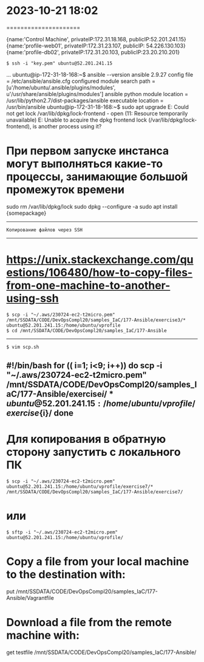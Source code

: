 # 2023-10-21    18:02
=====================



{name:'Control Machine', privateIP:172.31.18.168, publicIP:52.201.241.15}
{name:'profile-web01', privateIP:172.31.23.107, publicIP: 54.226.130.103}
{name:'profile-db02', privateIP:172.31.20.103, publicIP:23.20.210.201}

    $ ssh -i "key.pem" ubuntu@52.201.241.15
...
ubuntu@ip-172-31-18-168:~$ ansible --version
ansible 2.9.27
  config file = /etc/ansible/ansible.cfg
  configured module search path = [u'/home/ubuntu/.ansible/plugins/modules', u'/usr/share/ansible/plugins/modules']
  ansible python module location = /usr/lib/python2.7/dist-packages/ansible
  executable location = /usr/bin/ansible
ubuntu@ip-172-31-18-168:~$ sudo apt upgrade
E: Could not get lock /var/lib/dpkg/lock-frontend - open (11: Resource temporarily unavailable)
E: Unable to acquire the dpkg frontend lock (/var/lib/dpkg/lock-frontend), is another process using it?

# При первом запуске инстанса могут выполняться какие-то процессы, занимающие большой промежуток времени
sudo rm /var/lib/dpkg/lock
sudo dpkg --configure -a
sudo apt install {somepackage}


**************************************
    Копирование файлов через SSH
**************************************
# https://unix.stackexchange.com/questions/106480/how-to-copy-files-from-one-machine-to-another-using-ssh
    $ scp -i "~/.aws/230724-ec2-t2micro.pem" /mnt/SSDATA/CODE/DevOpsCompl20/samples_IaC/177-Ansible/exercise3/* ubuntu@52.201.241.15:/home/ubuntu/vprofile
    $ cd /mnt/SSDATA/CODE/DevOpsCompl20/samples_IaC/177-Ansible
-------
    $ vim scp.sh
#!/bin/bash
for (( i=1; i<9; i++))
do
    scp -i "~/.aws/230724-ec2-t2micro.pem" /mnt/SSDATA/CODE/DevOpsCompl20/samples_IaC/177-Ansible/exercise${i}/* ubuntu@52.201.241.15:/home/ubuntu/vprofile/exercise${i}/
done
-------
# Для копирования в обратную сторону запустить с локального ПК
    $ scp -i "~/.aws/230724-ec2-t2micro.pem" ubuntu@52.201.241.15:/home/ubuntu/vprofile/exercise7/* /mnt/SSDATA/CODE/DevOpsCompl20/samples_IaC/177-Ansible/exercise7/
# или
    $ sftp -i "~/.aws/230724-ec2-t2micro.pem" ubuntu@52.201.241.15:/home/ubuntu/vprofile/
# Copy a file from your local machine to the destination with:
put /mnt/SSDATA/CODE/DevOpsCompl20/samples_IaC/177-Ansible/Vagrantfile
# Download a file from the remote machine with:
get testfile /mnt/SSDATA/CODE/DevOpsCompl20/samples_IaC/177-Ansible/
